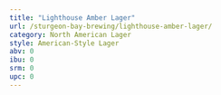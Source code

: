 ```yaml
---
title: "Lighthouse Amber Lager"
url: /sturgeon-bay-brewing/lighthouse-amber-lager/
category: North American Lager
style: American-Style Lager
abv: 0
ibu: 0
srm: 0
upc: 0
---
```



